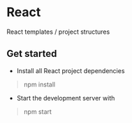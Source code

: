 # React
React templates / project structures

## Get started
* Install all React project dependencies
> npm install

* Start the development server with
> npm start